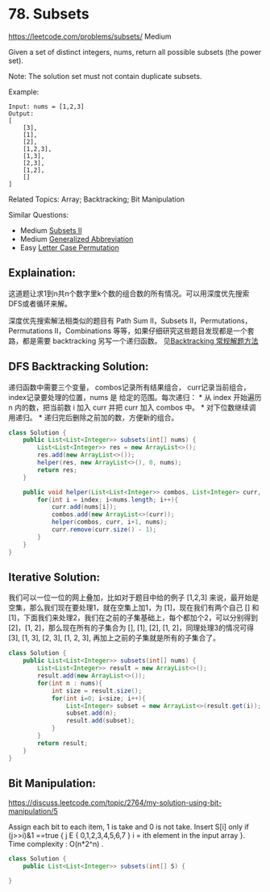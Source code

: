 # 78. Subsets
<https://leetcode.com/problems/subsets/>
Medium

Given a set of distinct integers, nums, return all possible subsets (the power set).

Note: The solution set must not contain duplicate subsets.

Example:

    Input: nums = [1,2,3]
    Output:
    [
        [3],
        [1],
        [2],
        [1,2,3],
        [1,3],
        [2,3],
        [1,2],
        []
    ]

Related Topics: Array; Backtracking; Bit Manipulation

Similar Questions: 
* Medium [Subsets II](https://leetcode.com/problems/subsets-ii/)
* Medium [Generalized Abbreviation](https://leetcode.com/problems/generalized-abbreviation/)
* Easy [Letter Case Permutation](https://leetcode.com/problems/letter-case-permutation/)


## Explaination: 
这道题让求1到n共n个数字里k个数的组合数的所有情况。可以用深度优先搜索DFS或者循环来解。

深度优先搜索解法相类似的题目有 Path Sum II，Subsets II，Permutations，Permutations II，Combinations 等等，如果仔细研究这些题目发现都是一个套路，都是需要 backtracking 另写一个递归函数。
见[Backtracking 常规解题方法](../summary/Backtracking%20常规解题方法.md)

## DFS Backtracking Solution: 
递归函数中需要三个变量， combos记录所有结果组合， curr记录当前组合， index记录要处理的位置，nums 是 给定的范围。每次递归：
    * 从 index 开始遍历 n 内的数，把当前数 i 加入 curr 并把 curr 加入 combos 中。
    * 对下位数继续调用递归。
    * 递归完后删除之前加的数，方便新的组合。

```java
class Solution {
    public List<List<Integer>> subsets(int[] nums) {
        List<List<Integer>> res = new ArrayList<>();
        res.add(new ArrayList<>());
        helper(res, new ArrayList<>(), 0, nums);
        return res;
    }

    public void helper(List<List<Integer>> combos, List<Integer> curr, int index, int[] nums){
        for(int i = index; i<nums.length; i++){
            curr.add(nums[i]);
            combos.add(new ArrayList<>(curr));
            helper(combos, curr, i+1, nums);
            curr.remove(curr.size() - 1);
        }
    }
}
```

## Iterative Solution: 
我们可以一位一位的网上叠加，比如对于题目中给的例子 [1,2,3] 来说，最开始是空集，那么我们现在要处理1，就在空集上加1，为 [1]，现在我们有两个自己 [] 和 [1]，下面我们来处理2，我们在之前的子集基础上，每个都加个2，可以分别得到 [2]，[1, 2]，那么现在所有的子集合为 [], [1], [2], [1, 2]，同理处理3的情况可得 [3], [1, 3], [2, 3], [1, 2, 3], 再加上之前的子集就是所有的子集合了。

```java
class Solution {
    public List<List<Integer>> subsets(int[] nums) {
        List<List<Integer>> result = new ArrayList<>();
        result.add(new ArrayList<>());
        for(int n : nums){
            int size = result.size();
            for(int i=0; i<size; i++){
                List<Integer> subset = new ArrayList<>(result.get(i));
                subset.add(n);
                result.add(subset);
            }
        }
        return result;
    }
}
```

## Bit Manipulation: 
https://discuss.leetcode.com/topic/2764/my-solution-using-bit-manipulation/5

Assign each bit to each item, 1 is take and 0 is not take.
Insert S[i] only if (j>>i)&1 ==true   { j E { 0,1,2,3,4,5,6,7 }   i = ith element in the input array }. Time complexity : O(n*2^n) .

```java
class Solution {
    public List<List<Integer>> subsets(int[] S) {

}
```